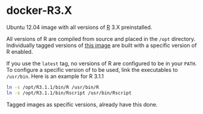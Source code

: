 docker-R3.X
===========

Ubuntu 12.04 image with all versions of [R](http://www.r-project.org/) 3.X preinstalled.

All versions of R are compiled from source and placed in the `/opt` directory. Individually tagged versions of [this image](https://registry.hub.docker.com/u/cbarraford/r3x/) are built with a specific version of R enabled.

If you use the `latest` tag, no versions of R are configured to be in your `PATH`. To configure a specific version of to be used, link the executables to `/usr/bin`. Here is an example for R 3.1.1

```bash
ln -s /opt/R3.1.1/bin/R /usr/bin/R
ln -s /opt/R3.1.1/bin/Rscript /usr/bin/Rscript
```

Tagged images as specific versions, already have this done.
